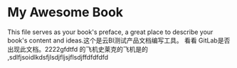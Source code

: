 # My Awesome Book

This file serves as your book's preface, a great place to describe your book's content and ideas.这个是云BI测试产品文档编写工具。
看看 GitLab是否出现此文档。2222gfdtfd 的飞机史莱克的飞机是的 ,sdlfjsoidlkdsfjlsdjfljsjflsdjffdfdfdfd 